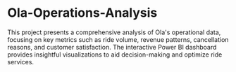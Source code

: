 # Ola-Operations-Analysis
This project presents a comprehensive analysis of Ola's operational data, focusing on key metrics such as ride volume, revenue patterns, cancellation reasons, and customer satisfaction. The interactive Power BI dashboard provides insightful visualizations to aid decision-making and optimize ride services.
